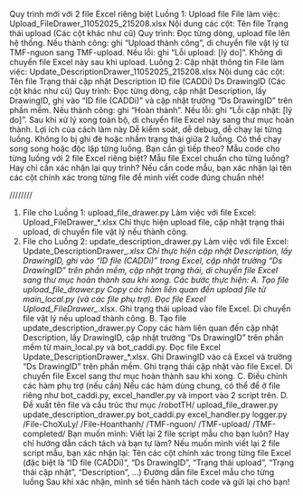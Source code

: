 Quy trình mới với 2 file Excel riêng biệt
Luồng 1: Upload file
File làm việc:
Upload_FileDrawer_11052025_215208.xlsx
Nội dung các cột:
Tên file
Trạng thái upload
(Các cột khác như cũ)
Quy trình:
Đọc từng dòng, upload file lên hệ thống.
Nếu thành công: ghi “Upload thành công”, di chuyển file vật lý từ TMF-nguon sang TMF-upload.
Nếu lỗi: ghi “Lỗi upload: [lý do]”.
Không di chuyển file Excel này sau khi upload.
Luồng 2: Cập nhật thông tin
File làm việc:
Update_DescriptionDrawer_11052025_215208.xlsx
Nội dung các cột:
Tên file
Trạng thái cập nhật
Description
ID file (CADDi)
Ds DrawingID
(Các cột khác như cũ)
Quy trình:
Đọc từng dòng, cập nhật Description, lấy DrawingID, ghi vào “ID file (CADDi)” và cập nhật trường “Ds DrawingID” trên phần mềm.
Nếu thành công: ghi “Hoàn thành”.
Nếu lỗi: ghi “Lỗi cập nhật: [lý do]”.
Sau khi xử lý xong toàn bộ, di chuyển file Excel này sang thư mục hoàn thành.
Lợi ích của cách làm này
Dễ kiểm soát, dễ debug, dễ chạy lại từng luồng.
Không lo bị ghi đè hoặc nhầm trạng thái giữa 2 luồng.
Có thể chạy song song hoặc độc lập từng luồng.
Bạn cần gì tiếp theo?
Mẫu code cho từng luồng với 2 file Excel riêng biệt?
Mẫu file Excel chuẩn cho từng luồng?
Hay chỉ cần xác nhận lại quy trình?
Nếu cần code mẫu, bạn xác nhận lại tên các cột chính xác trong từng file để mình viết code đúng chuẩn nhé!

////////
1. File cho Luồng 1: upload_file_drawer.py
Làm việc với file Excel: Upload_FileDrawer_*.xlsx
Chỉ thực hiện upload file, cập nhật trạng thái upload, di chuyển file vật lý nếu thành công.
2. File cho Luồng 2: update_description_drawer.py
Làm việc với file Excel: Update_DescriptionDrawer_*.xlsx
Chỉ thực hiện cập nhật Description, lấy DrawingID, ghi vào “ID file (CADDi)” trong Excel, cập nhật trường “Ds DrawingID” trên phần mềm, cập nhật trạng thái, di chuyển file Excel sang thư mục hoàn thành sau khi xong.
Các bước thực hiện:
A. Tạo file upload_file_drawer.py
Copy các hàm liên quan đến upload file từ main_local.py (và các file phụ trợ).
Đọc file Excel Upload_FileDrawer_*.xlsx.
Ghi trạng thái upload vào file Excel.
Di chuyển file vật lý nếu upload thành công.
B. Tạo file update_description_drawer.py
Copy các hàm liên quan đến cập nhật Description, lấy DrawingID, cập nhật trường “Ds DrawingID” trên phần mềm từ main_local.py và bot_caddi.py.
Đọc file Excel Update_DescriptionDrawer_*.xlsx.
Ghi DrawingID vào cả Excel và trường “Ds DrawingID” trên phần mềm.
Ghi trạng thái cập nhật vào file Excel.
Di chuyển file Excel sang thư mục hoàn thành sau khi xong.
C. Điều chỉnh các hàm phụ trợ (nếu cần)
Nếu các hàm dùng chung, có thể để ở file riêng như bot_caddi.py, excel_handler.py và import vào 2 script trên.
D. Đề xuất tên file và cấu trúc thư mục
/robotTH/
  upload_file_drawer.py
  update_description_drawer.py
  bot_caddi.py
  excel_handler.py
  logger.py
  /File-ChoXuLy/
  /File-Hoanthanh/
  /TMF-nguon/
  /TMF-upload/
  /TMF-completed/
Bạn muốn mình:
Viết lại 2 file script mẫu cho bạn luôn?
Hay chỉ hướng dẫn cách tách và bạn tự làm?
Nếu muốn mình viết lại 2 file script mẫu, bạn xác nhận lại:
Tên các cột chính xác trong từng file Excel (đặc biệt là “ID file (CADDi)”, “Ds DrawingID”, “Trạng thái upload”, “Trạng thái cập nhật”, “Description”, …)
Đường dẫn file Excel mẫu cho từng luồng
Sau khi xác nhận, mình sẽ tiến hành tách code và gửi lại cho bạn!